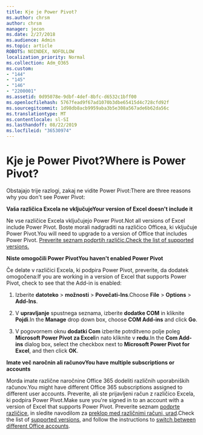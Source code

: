 ```yaml
---
title: Kje je Power Pivot?
ms.author: chrsm
author: chrsm
manager: jecon
ms.date: 2/27/2018
ms.audience: Admin
ms.topic: article
ROBOTS: NOINDEX, NOFOLLOW
localization_priority: Normal
ms.collection: Adm_O365
ms.custom:
- "144"
- "145"
- "146"
- "2200001"
ms.assetid: 0d95078e-9dbf-4def-8bfc-d6532c1bff00
ms.openlocfilehash: 5767fead9f67ad1070b3dbe65415d4c728cfd92f
ms.sourcegitcommit: 1d98db8acb9959aba3b5e308a567ade6b62da56c
ms.translationtype: MT
ms.contentlocale: sl-SI
ms.lasthandoff: 08/22/2019
ms.locfileid: "36530974"
---
```

# <a name="where-is-power-pivot"></a><span data-ttu-id="ad1ed-102">Kje je Power Pivot?</span><span class="sxs-lookup"><span data-stu-id="ad1ed-102">Where is Power Pivot?</span></span>

<span data-ttu-id="ad1ed-103">Obstajajo trije razlogi, zakaj ne vidite Power Pivot:</span><span class="sxs-lookup"><span data-stu-id="ad1ed-103">There are three reasons why you don't see Power Pivot:</span></span>
  
<span data-ttu-id="ad1ed-104">**Vaša različica Excela ne vključuje**</span><span class="sxs-lookup"><span data-stu-id="ad1ed-104">**Your version of Excel doesn't include it**</span></span>
  
<span data-ttu-id="ad1ed-105">Ne vse različice Excela vključujejo Power Pivot.</span><span class="sxs-lookup"><span data-stu-id="ad1ed-105">Not all versions of Excel include Power Pivot.</span></span> <span data-ttu-id="ad1ed-106">Boste morali nadgraditi na različico Officea, ki vključuje Power Pivot.</span><span class="sxs-lookup"><span data-stu-id="ad1ed-106">You will need to upgrade to a version of Office that includes Power Pivot.</span></span> [<span data-ttu-id="ad1ed-107">Preverite seznam podprtih različic.</span><span class="sxs-lookup"><span data-stu-id="ad1ed-107">Check the list of supported versions.</span></span>](https://support.office.com/article/aa64e217-4b6e-410b-8337-20b87e1c2a4b.aspx)
  
<span data-ttu-id="ad1ed-108">**Niste omogočili Power Pivot**</span><span class="sxs-lookup"><span data-stu-id="ad1ed-108">**You haven't enabled Power Pivot**</span></span>
  
<span data-ttu-id="ad1ed-109">Če delate v različici Excela, ki podpira Power Pivot, preverite, da dodatek omogočena:</span><span class="sxs-lookup"><span data-stu-id="ad1ed-109">If you are working in a version of Excel that supports Power Pivot, check to see that the Add-in is enabled:</span></span>
  
1. <span data-ttu-id="ad1ed-110">Izberite **datoteko** \> **možnosti** \> **Povečati-Ins**.</span><span class="sxs-lookup"><span data-stu-id="ad1ed-110">Choose **File** \> **Options** \> **Add-Ins**.</span></span>

2. <span data-ttu-id="ad1ed-111">V **upravljanje** spustnega seznama, izberite **dodatke COM** in kliknite **Pojdi**.</span><span class="sxs-lookup"><span data-stu-id="ad1ed-111">In the **Manage** drop down box, choose **COM Add-ins** and click **Go**.</span></span>

3. <span data-ttu-id="ad1ed-112">V pogovornem oknu **dodatki Com** izberite potrditveno polje poleg **Microsoft Power Pivot za Excel**in nato kliknite v **redu**.</span><span class="sxs-lookup"><span data-stu-id="ad1ed-112">In the **Com Add-ins** dialog box, select the checkbox next to **Microsoft Power Pivot for Excel**, and then click **OK**.</span></span>

<span data-ttu-id="ad1ed-113">**Imate več naročnin ali računov**</span><span class="sxs-lookup"><span data-stu-id="ad1ed-113">**You have multiple subscriptions or accounts**</span></span>
  
<span data-ttu-id="ad1ed-114">Morda imate različne naročnine Office 365 dodeliti različnih uporabniških računov.</span><span class="sxs-lookup"><span data-stu-id="ad1ed-114">You might have different Office 365 subscriptions assigned to different user accounts.</span></span> <span data-ttu-id="ad1ed-115">Preverite, ali ste prijavljeni račun z različico Excela, ki podpira Power Pivot.</span><span class="sxs-lookup"><span data-stu-id="ad1ed-115">Make sure you're signed in to an account with a version of Excel that supports Power Pivot.</span></span> <span data-ttu-id="ad1ed-116">Preverite seznam [podprte različice](https://support.office.com/article/aa64e217-4b6e-410b-8337-20b87e1c2a4b.aspx), in sledite navodilom za [preklop med različnimi računi, urad](https://support.office.com/article/b9582171-fd1f-4284-9846-bdd72bb28426.aspx#BKMK_WebSwitchAccounts).</span><span class="sxs-lookup"><span data-stu-id="ad1ed-116">Check the list of [supported versions](https://support.office.com/article/aa64e217-4b6e-410b-8337-20b87e1c2a4b.aspx), and follow the instructions to [switch between different Office accounts](https://support.office.com/article/b9582171-fd1f-4284-9846-bdd72bb28426.aspx#BKMK_WebSwitchAccounts).</span></span>
